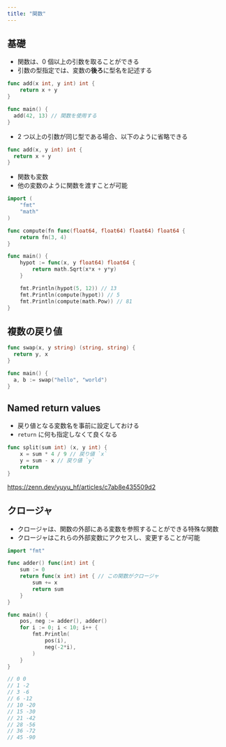 ```yaml
---
title: "関数"
---
```


## 基礎

- 関数は、0 個以上の引数を取ることができる
- 引数の型指定では、変数の**後ろ**に型名を記述する

```go
func add(x int, y int) int {
	return x + y
}

func main() {
  add(42, 13) // 関数を使用する
}
```

- 2 つ以上の引数が同じ型である場合、以下のように省略できる

```go
func add(x, y int) int {
  return x + y
}
```

- 関数も変数
- 他の変数のように関数を渡すことが可能

```go
import (
	"fmt"
	"math"
)

func compute(fn func(float64, float64) float64) float64 {
	return fn(3, 4)
}

func main() {
	hypot := func(x, y float64) float64 {
		return math.Sqrt(x*x + y*y)
	}

	fmt.Println(hypot(5, 12)) // 13
	fmt.Println(compute(hypot)) // 5
	fmt.Println(compute(math.Pow)) // 81
}

```

## 複数の戻り値

```go
func swap(x, y string) (string, string) {
  return y, x
}

func main() {
  a, b := swap("hello", "world")
}
```

## Named return values

- 戻り値となる変数名を事前に設定しておける
- `return` に何も指定しなくて良くなる

```go
func split(sum int) (x, y int) {
	x = sum * 4 / 9 // 戻り値 `x`
	y = sum - x // 戻り値 `y`
	return
}
```

https://zenn.dev/yuyu_hf/articles/c7ab8e435509d2

## クロージャ

- クロージャは、関数の外部にある変数を参照することができる特殊な関数
- クロージャはこれらの外部変数にアクセスし、変更することが可能

```go
import "fmt"

func adder() func(int) int {
	sum := 0
	return func(x int) int { // この関数がクロージャ
		sum += x
		return sum
	}
}

func main() {
	pos, neg := adder(), adder()
	for i := 0; i < 10; i++ {
		fmt.Println(
			pos(i),
			neg(-2*i),
		)
	}
}

// 0 0
// 1 -2
// 3 -6
// 6 -12
// 10 -20
// 15 -30
// 21 -42
// 28 -56
// 36 -72
// 45 -90

```
